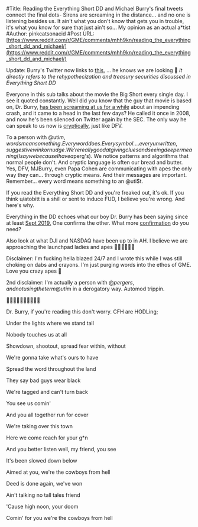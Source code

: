 #Title: Reading the Everything Short DD and Michael Burry's final tweets connect the final dots- Sirens are screaming in the distance... and no one is listening besides us. It ain't what you don't know that gets you in trouble, it's what you know for sure that just ain't so... My opinion as an actual a*tist
#Author: pinkcatsonacid
#Post URL: [https://www.reddit.com/r/GME/comments/mhh9kn/reading_the_everything_short_dd_and_michael/](https://www.reddit.com/r/GME/comments/mhh9kn/reading_the_everything_short_dd_and_michael/)


Update: Burry's Twitter now links to [this.](https://www.federalreserve.gov/econres/notes/feds-notes/ins-and-outs-of-collateral-re-use-20181221.htm) ... he knows we are looking 👀 *it directly refers to the rehypothecization and treasury securities discussed in Everything Short DD*

Everyone in this sub talks about the movie the Big Short every single day. I see it quoted constantly. Well did you know that the guy that movie is based on, Dr. Burry, [has been screaming at us for a while](https://markets.businessinsider.com/news/stocks/big-short-michael-burry-warns-stock-market-huge-risk-crashing-2021-2-1030106969) about an impending crash, and it came to a head in the last few days? He called it once in 2008, and now he's been silenced on Twitter again by the SEC. The only way he can speak to us now is [cryptically](https://www.reddit.com/r/GME/comments/mh3sar/michael_burrys_new_twitter_profile_and_background/?utm_medium=android_app&utm_source=share), just like DFV. 

To a person with @uti$m, words mean something. Every word does. Every symbol.... every unwritten, suggestive wink or nudge. We're really good at giving clues and seeing deeper meaning (I say we because I have a$perg's). We notice patterns and algorithms that normal people don't. And cryptic language is often our bread and butter. Yes, DFV, MJBurry, even Papa Cohen are communicating with apes the only way they can... through cryptic means. And their messages are important. Remember... every word means something to an @uti$t.

If you read the Everything Short DD and you're freaked out, it's ok. If you think u/atobitt is a shill or sent to induce FUD, I believe you're wrong. And here's why. 

Everything in the DD echoes what our boy Dr. Burry has been saying since at least [Sept 2019.](https://www.cnbc.com/2019/09/04/the-big-shorts-michael-burry-says-he-has-found-the-next-market-bubble.html) One confirms the other. What more [confirmation](https://www.reddit.com/r/GME/comments/mh7a8k/im_just_gonna_leave_this_right_here/?utm_medium=android_app&utm_source=share) do you need? 

Also look at what DJI and NASDAQ have been up to in AH. I believe we are approaching the launchpad ladies and apes 🚀🚀🚀🚀🚀🚀

Disclaimer: I'm fucking hella blazed 24/7 and I wrote this while I was still choking on dabs and crayons. I'm just purging words into the ethos of GME. Love you crazy apes 💖

2nd disclaimer: I'm actually a person with @$pergers, and not using the term @uti$m in a derogatory way. Automod trippin.


🚀🚀🚀🚀🚀🚀🚀🚀🚀🚀

Dr. Burry, if you're reading this don't worry. CFH are HODLing;


Under the lights where we stand tall

Nobody touches us at all

Showdown, shootout, spread fear within, without

We're gonna take what's ours to have

Spread the word throughout the land

They say bad guys wear black

We're tagged and can't turn back


You see us comin'

And you all together run for cover

We're taking over this town


Here we come reach for your g*n

And you better listen well, my friend, you see

It's been slowed down below

Aimed at you, we're the cowboys from hell

Deed is done again, we've won

Ain't talking no tall tales friend

'Cause high noon, your doom

Comin' for you we're the cowboys from hell
